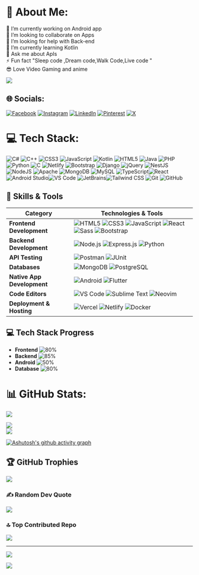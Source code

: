 # 💫 About Me:
🔭 I’m currently working on Android app<br>👯 I’m looking to collaborate on Apps<br>🤝 I’m looking for help with Back-end<br>🌱 I’m currently learning Kotlin<br>💬 Ask me about ApIs<br>⚡ Fun fact "Sleep code ,Dream code,Walk Code,Live code "<br>
😎  Love Video Gaming and anime 


<p>

  <img src="https://i.pinimg.com/originals/79/6d/b5/796db5deaf3ca9a927736d4b12cc3086.gif">
</p>


## 🌐 Socials:

[![Facebook](https://img.shields.io/badge/-000000?logo=Facebook&logoColor=white&style=for-the-badge&size=large)](https://facebook.com/VictorOtieno)
[![Instagram](https://img.shields.io/badge/-000000?logo=Instagram&logoColor=white&style=for-the-badge&size=large)](https://instagram.com/OtienoVictor)
[![LinkedIn](https://img.shields.io/badge/-000000?logo=LinkedIn&logoColor=white&style=for-the-badge&size=large)](https://linkedin.com/in/VictorOtieno)
[![Pinterest](https://img.shields.io/badge/-000000?logo=Pinterest&logoColor=white&style=for-the-badge&size=large)](https://pinterest.com/DEV_Vic)
[![X](https://img.shields.io/badge/-000000?logo=X&logoColor=white&style=for-the-badge&size=large)](https://x.com/DEV_OTIENO)


# 💻 Tech Stack:
![C#](https://img.shields.io/badge/c%23-%23239120.svg?style=flat-square&logo=csharp&logoColor=white) ![C++](https://img.shields.io/badge/c++-%2300599C.svg?style=flat-square&logo=c%2B%2B&logoColor=white) ![CSS3](https://img.shields.io/badge/css3-%231572B6.svg?style=flat-square&logo=css3&logoColor=white) ![JavaScript](https://img.shields.io/badge/javascript-%23323330.svg?style=flat-square&logo=javascript&logoColor=%23F7DF1E) ![Kotlin](https://img.shields.io/badge/kotlin-%237F52FF.svg?style=flat-square&logo=kotlin&logoColor=white) ![HTML5](https://img.shields.io/badge/html5-%23E34F26.svg?style=flat-square&logo=html5&logoColor=white) ![Java](https://img.shields.io/badge/java-%23ED8B00.svg?style=flat-square&logo=openjdk&logoColor=white) ![PHP](https://img.shields.io/badge/php-%23777BB4.svg?style=flat-square&logo=php&logoColor=white) ![Python](https://img.shields.io/badge/python-3670A0?style=flat-square&logo=python&logoColor=ffdd54) ![C](https://img.shields.io/badge/c-%2300599C.svg?style=flat-square&logo=c&logoColor=white) ![Netlify](https://img.shields.io/badge/netlify-%23000000.svg?style=flat-square&logo=netlify&logoColor=#00C7B7) ![Bootstrap](https://img.shields.io/badge/bootstrap-%238511FA.svg?style=flat-square&logo=bootstrap&logoColor=white) ![Django](https://img.shields.io/badge/django-%23092E20.svg?style=flat-square&logo=django&logoColor=white) ![jQuery](https://img.shields.io/badge/jquery-%230769AD.svg?style=flat-square&logo=jquery&logoColor=white) ![NestJS](https://img.shields.io/badge/nestjs-%23E0234E.svg?style=flat-square&logo=nestjs&logoColor=white) ![NodeJS](https://img.shields.io/badge/node.js-6DA55F?style=flat-square&logo=node.js&logoColor=white) ![Apache](https://img.shields.io/badge/apache-%23D42029.svg?style=flat-square&logo=apache&logoColor=white) ![MongoDB](https://img.shields.io/badge/MongoDB-%234ea94b.svg?style=flat-square&logo=mongodb&logoColor=white) ![MySQL](https://img.shields.io/badge/mysql-4479A1.svg?style=flat-square&logo=mysql&logoColor=white)
![TypeScript](https://img.shields.io/badge/TypeScript-3178C6?style=for-the-badge&logo=typescript&logoColor=white)![React](https://img.shields.io/badge/React-20232A?style=for-the-badge&logo=react&logoColor=61DAFB)![Android Studio](https://img.shields.io/badge/Android%20Studio-3DDC84?style=for-the-badge&logo=android-studio&logoColor=white)![VS Code](https://img.shields.io/badge/VS%20Code-007ACC?style=for-the-badge&logo=visual-studio-code&logoColor=white)
![JetBrains](https://img.shields.io/badge/JetBrains-000000?style=for-the-badge&logo=jetbrains&logoColor=white)![Tailwind CSS](https://img.shields.io/badge/Tailwind%20CSS-06B6D4?style=for-the-badge&logo=tailwindcss&logoColor=white)
![Git](https://img.shields.io/badge/Git-F05032?style=for-the-badge&logo=git&logoColor=white)
![GitHub](https://img.shields.io/badge/GitHub-181717?style=for-the-badge&logo=github&logoColor=white)


## 🔧 Skills & Tools  

| **Category**                | **Technologies & Tools**  |
|-----------------------------|--------------------------|
| **Frontend Development**    | ![HTML5](https://img.shields.io/badge/HTML5-%23E34F26.svg?style=flat&logo=html5&logoColor=white) ![CSS3](https://img.shields.io/badge/CSS3-%231572B6.svg?style=flat&logo=css3&logoColor=white) ![JavaScript](https://img.shields.io/badge/JavaScript-%23F7DF1E.svg?style=flat&logo=javascript&logoColor=black) ![React](https://img.shields.io/badge/React-%2361DAFB.svg?style=flat&logo=react&logoColor=white) ![Sass](https://img.shields.io/badge/Sass-%23CC6699.svg?style=flat&logo=sass&logoColor=white) ![Bootstrap](https://img.shields.io/badge/Bootstrap-%237952B3.svg?style=flat&logo=bootstrap&logoColor=white) |
| **Backend Development**     | ![Node.js](https://img.shields.io/badge/Node.js-%23339933.svg?style=flat&logo=node.js&logoColor=white) ![Express.js](https://img.shields.io/badge/Express.js-%23000000.svg?style=flat&logo=express&logoColor=white) ![Python](https://img.shields.io/badge/Python-%233776AB.svg?style=flat&logo=python&logoColor=white) |
| **API Testing**             | ![Postman](https://img.shields.io/badge/Postman-%23FF6C37.svg?style=flat&logo=postman&logoColor=white) ![JUnit](https://img.shields.io/badge/JUnit-%2325A162.svg?style=flat&logo=junit5&logoColor=white) |
| **Databases**               | ![MongoDB](https://img.shields.io/badge/MongoDB-%2347A248.svg?style=flat&logo=mongodb&logoColor=white) ![PostgreSQL](https://img.shields.io/badge/PostgreSQL-%23336791.svg?style=flat&logo=postgresql&logoColor=white) |
| **Native App Development**  | ![Android](https://img.shields.io/badge/Android-%233DDC84.svg?style=flat&logo=android&logoColor=white) ![Flutter](https://img.shields.io/badge/Flutter-%2302569B.svg?style=flat&logo=flutter&logoColor=white) |
| **Code Editors**            | ![VS Code](https://img.shields.io/badge/VSCode-%23007ACC.svg?style=flat&logo=visual-studio-code&logoColor=white) ![Sublime Text](https://img.shields.io/badge/Sublime_Text-%23FF9800.svg?style=flat&logo=sublime-text&logoColor=white) ![Neovim](https://img.shields.io/badge/Neovim-%2357A143.svg?style=flat&logo=neovim&logoColor=white) |
| **Deployment & Hosting**    | ![Vercel](https://img.shields.io/badge/Vercel-%23000000.svg?style=flat&logo=vercel&logoColor=white) ![Netlify](https://img.shields.io/badge/Netlify-%2300C7B7.svg?style=flat&logo=netlify&logoColor=white) ![Docker](https://img.shields.io/badge/Docker-%232496ED.svg?style=flat&logo=docker&logoColor=white) |


## 💻 Tech Stack Progress

- **Frontend** ![80%](https://img.shields.io/badge/-80%25-blue)
- **Backend** ![85%](https://img.shields.io/badge/-85%25-red)
- **Android** ![50%](https://img.shields.io/badge/-50%25-green)
- **Database** ![80%](https://img.shields.io/badge/-80%25-yellow)


# 📊 GitHub Stats:

<picture>
  <source
    srcset="https://github-readme-stats.vercel.app/api?username=OTIENO272&show_icons=true&theme=dark"
    media="(prefers-color-scheme: dark)"
  />
  <source
    srcset="https://github-readme-stats.vercel.app/api?username=OTIENO272&show_icons=true"
    media="(prefers-color-scheme: light), (prefers-color-scheme: no-preference)"
  />
  <img src="https://github-readme-stats.vercel.app/api?username=OTIENO272&show_icons=true" />
</picture>

![](https://github-readme-streak-stats.herokuapp.com/?user=OTIENO272&theme=dark&hide_border=false)<br/>
![](https://github-readme-stats.vercel.app/api/top-langs/?username=OTIENO272&theme=dark&hide_border=false&include_all_commits=true&count_private=true&layout=compact)
<br>





[![Ashutosh's github activity graph](https://github-readme-activity-graph.vercel.app/graph?username=OTIENO272&theme=react)](https://github.com/ashutosh00710/github-readme-activity-graph)


## 🏆 GitHub Trophies
![](https://github-profile-trophy.vercel.app/?username=OTIENO272&theme=radical&no-frame=false&no-bg=false&margin-w=4)

### ✍️ Random Dev Quote
![](https://quotes-github-readme.vercel.app/api?type=horizontal&theme=radical)

### 🔝 Top Contributed Repo
![](https://github-contributor-stats.vercel.app/api?username=OTIENO272&limit=5&theme=dark&combine_all_yearly_contributions=true)

---
[![](https://visitcount.itsvg.in/api?id=OTIENO272&icon=4&color=0)](https://visitcount.itsvg.in)
<p>
<img src="https://www.pinterest.com/pin/779052435575986489/">
</p>

<!-- Proudly created with GPRM ( https://gprm.itsvg.in ) -->
